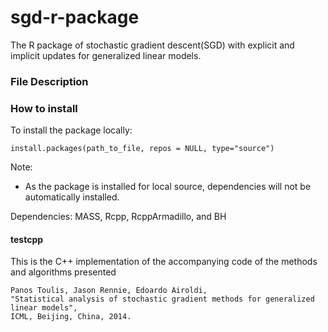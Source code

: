 sgd-r-package
=============

The R package of stochastic gradient descent(SGD) with explicit and implicit updates for generalized linear models.

### File Description

### How to install
To install the package locally:
```{bash}
install.packages(path_to_file, repos = NULL, type="source")
```

Note:
* As the package is installed for local source, dependencies will not be automatically installed.

Dependencies: MASS, Rcpp, RcppArmadillo, and BH

#### testcpp  
This is the C++ implementation of the accompanying code of the methods and algorithms 
presented
```
Panos Toulis, Jason Rennie, Edoardo Airoldi, 
"Statistical analysis of stochastic gradient methods for generalized linear models", 
ICML, Beijing, China, 2014.
```
